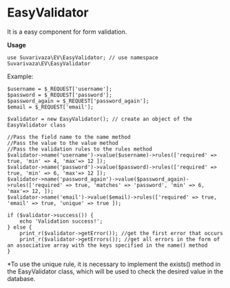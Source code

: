 # EasyValidator

It is a easy component for form validation.

**Usage**

```
use Suvarivaza\EV\EasyValidator; // use namespace Suvarivaza\EV\EasyValidator
```

Example:
```
$username = $_REQUEST['username'];
$password = $_REQUEST['password'];
$password_again = $_REQUEST['password_again'];
$email = $_REQUEST['email'];

$validator = new EasyValidator(); // create an object of the EasyValidator class

//Pass the field name to the name method
//Pass the value to the value method
//Pass the validation rules to the rules method
$validator->name('username')->value($username)->rules(['required' => true, 'min' => 4, 'max'=> 12 ]);
$validator->name('password')->value($password)->rules(['required' => true, 'min' => 6, 'max'=> 12 ]);
$validator->name('password_again')->value($password_again)->rules(['required' => true, 'matches' => 'password', 'min' => 6, 'max'=> 12, ]);
$validator->name('email')->value($email)->rules(['required' => true, 'email' => true, 'unique' => true ]);

if ($validator->success()) {
    echo 'Validation success!';
} else {
    print_r($validator->getError()); //get the first error that occurs
    print_r($validator->getErrors()); //get all errors in the form of an associative array with the keys specified in the name() method
}

```

*To use the unique rule, it is necessary to implement the exists() method in the EasyValidator class, which will be used to check the desired value in the database.

